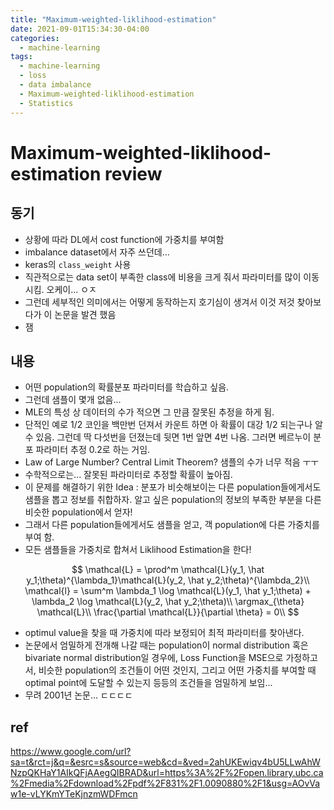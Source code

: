 ```yaml
---
title: "Maximum-weighted-liklihood-estimation"
date: 2021-09-01T15:34:30-04:00
categories:
  - machine-learning
tags:
  - machine-learning
  - loss
  - data imbalance
  - Maximum-weighted-liklihood-estimation
  - Statistics
---
```


# Maximum-weighted-liklihood-estimation review

## 동기
  * 상황에 따라 DL에서 cost function에 가중치를 부여함
  * imbalance dataset에서 자주 쓰던데...
  * keras의 `class_weight` 사용
  * 직관적으로는 data set이 부족한 class에 비용을 크게 줘서 파라미터를 많이 이동시킴. 오케이... ㅇㅈ
  * 그런데 세부적인 의미에서는 어떻게 동작하는지 호기심이 생겨서 이것 저것 찾아보다가 이 논문을 발견 했음
  * 잼

## 내용
* 어떤 population의 확률분포 파라미터를 학습하고 싶음.
* 그런데 샘플이 몇개 없음...
* MLE의 특성 상 데이터의 수가 적으면 그 만큼 잘못된 추정을 하게 됨.
* 단적인 예로 1/2 코인을 백만번 던져서 카운트 하면 아 확률이 대강 1/2 되는구나 알수 있음. 그런데 딱 다섯번을 던졌는데 뒷면 1번 앞면 4번 나옴. 그러면 베르누이 분포 파라미터 추정 0.2로 하는 거임.
* Law of Large Number? Central Limit Theorem? 샘플의 수가 너무 적음 ㅜㅜ
* 수학적으로는... 잘못된 파라미터로 추정할 확률이 높아짐.
* 이 문제를 해결하기 위한 Idea : 분포가 비슷해보이는 다른 population들에게서도 샘플을 뽑고 정보를 취합하자. 알고 싶은 population의 정보의 부족한 부분을 다른 비슷한 population에서 얻자!
* 그래서 다른 population들에게서도 샘플을 얻고, 객 population에 다른 가중치를 부여 함.
* 모든 샘플들을 가중치로 합쳐서 Liklihood Estimation을 한다!


$$
    \mathcal{L} = \prod^m \mathcal{L}(y_1, \hat y_1;\theta)^{\lambda_1}\mathcal{L}(y_2, \hat y_2;\theta)^{\lambda_2}\\
    \mathcal{l} = \sum^m \lambda_1 \log \mathcal{L}(y_1, \hat y_1;\theta) + \lambda_2 \log \mathcal{L}(y_2, \hat y_2;\theta)\\
    \argmax_{\theta} \mathcal{L}\\
    \frac{\partial \mathcal{L}}{\partial  \theta} = 0\\
$$

* optimul value을 찾을 때 가중치에 따라 보정되어 최적 파라미터를 찾아낸다.
* 논문에서 엄밀하게 전개해 나갈 때는 population이 normal distribution 혹은 bivariate normal distribution일 경우에, Loss Function을 MSE으로 가정하고서, 비슷한 population의 조건들이 어떤 것인지, 그리고 어떤 가중치를 부여할 때 optimal point에 도달할 수 있는지 등등의 조건들을 엄밀하게 보임...
* 무려 2001년 논문... ㄷㄷㄷㄷ



## ref

https://www.google.com/url?sa=t&rct=j&q=&esrc=s&source=web&cd=&ved=2ahUKEwiqv4bU5LLwAhWNzpQKHaY1AIkQFjAAegQIBRAD&url=https%3A%2F%2Fopen.library.ubc.ca%2Fmedia%2Fdownload%2Fpdf%2F831%2F1.0090880%2F1&usg=AOvVaw1e-vLYKmYTeKjnzmWDFmcn